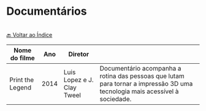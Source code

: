 # Documentários

<br>[🔙 Voltar ao Índice](./README.md)<br>

|Nome do filme| Ano |Diretor||
|---|---|---|---|
|Print the Legend|2014| Luis Lopez e J. Clay Tweel|Documentário acompanha a rotina das pessoas que lutam para tornar a impressão 3D uma tecnologia mais acessível à sociedade.|
